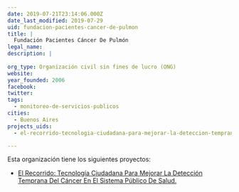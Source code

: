 ```yaml
---
date: 2019-07-21T23:14:06.000Z
date_last_modified: 2019-07-29
uid: fundacion-pacientes-cancer-de-pulmon
title: |
  Fundación Pacientes Cáncer De Pulmón
legal_name: 
description: |
  
org_type: Organización civil sin fines de lucro (ONG)
website: 
year_founded: 2006
facebook: 
twitter: 
tags:
  - monitoreo-de-servicios-publicos
cities: 
  - Buenos Aires
projects_uids:
  - el-recorrido-tecnologia-ciudadana-para-mejorar-la-deteccion-temprana-del-cancer-en-el-sistema-publico-de-salud

---
```


Esta organización tiene los siguientes proyectos:

- [El Recorrido: Tecnología Ciudadana Para Mejorar La Detección Temprana Del Cáncer En El Sistema Público De Salud.](/proyectos/el-recorrido-tecnologia-ciudadana-para-mejorar-la-deteccion-temprana-del-cancer-en-el-sistema-publico-de-salud)
